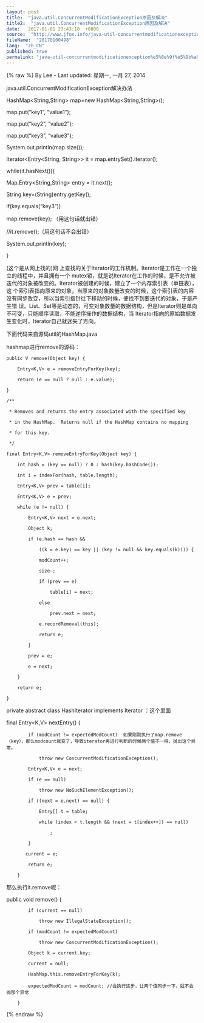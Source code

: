 ```yaml
---
layout: post
title:  "java.util.ConcurrentModificationException原因及解决"
title2:  "java.util.ConcurrentModificationException原因及解决"
date:   2017-01-01 23:43:18  +0800
source:  "http://www.jfox.info/java-util-concurrentmodificationexception%e5%8e%9f%e5%9b%a0%e5%8f%8a%e8%a7%a3%e5%86%b3.html"
fileName:  "20170100498"
lang:  "zh_CN"
published: true
permalink: "java-util-concurrentmodificationexception%e5%8e%9f%e5%9b%a0%e5%8f%8a%e8%a7%a3%e5%86%b3.html"
---
```

{% raw %}
By Lee - Last updated: 星期一, 一月 27, 2014

java.util.ConcurrentModificationException解决办法

HashMap<String,String> map=new HashMap<String,String>();

map.put(“key1”, “value1”);

map.put(“key2”, “value2”);

map.put(“key3”, “value3”);

System.out.println(map.size());

Iterator<Entry<String, String>> it = map.entrySet().iterator();

while(it.hasNext()){

Map.Entry<String,String> entry = it.next();

String key=(String)entry.getKey();

if(key.equals(“key3”))

map.remove(key); （用这句话就出错）

//it.remove();（用这句话不会出错）

System.out.println(key);

}

(这个是从网上找的)网 上查找的关于Iterator的工作机制。Iterator是工作在一个独立的线程中，并且拥有一个 mutex锁，就是说Iterator在工作的时候，是不允许被迭代的对象被改变的。Iterator被创建的时候，建立了一个内存索引表（单链表），这 个索引表指向原来的对象，当原来的对象数量改变的时候，这个索引表的内容没有同步改变，所以当索引指针往下移动的时候，便找不到要迭代的对象，于是产生错 误。List、Set等是动态的，可变对象数量的数据结构，但是Iterator则是单向不可变，只能顺序读取，不能逆序操作的数据结构，当 Iterator指向的原始数据发生变化时，Iterator自己就迷失了方向。

下面代码来自源码util的HashMap.java

hashmap进行remove的源码：

    public V remove(Object key) {

        Entry<K,V> e = removeEntryForKey(key);

        return (e == null ? null : e.value);

    }

    /**

     * Removes and returns the entry associated with the specified key

     * in the HashMap.  Returns null if the HashMap contains no mapping

     * for this key.

     */

    final Entry<K,V> removeEntryForKey(Object key) {

        int hash = (key == null) ? 0 : hash(key.hashCode());

        int i = indexFor(hash, table.length);

        Entry<K,V> prev = table[i];

        Entry<K,V> e = prev;

        while (e != null) {

            Entry<K,V> next = e.next;

            Object k;

            if (e.hash == hash &&

                ((k = e.key) == key || (key != null && key.equals(k)))) {

                modCount++;

                size–;

                if (prev == e)

                    table[i] = next;

                else

                    prev.next = next;

                e.recordRemoval(this);

                return e;

            }

            prev = e;

            e = next;

        }

        return e;

    }

 private abstract class HashIterator<E> implements Iterator<E> ：这个里面

 final Entry<K,V> nextEntry() {

            if (modCount != expectedModCount)  如果刚刚执行了map.remove（key），那么modcount就变了，导致iterator再进行判断的时候两个值不一样，抛出这个异常。

                throw new ConcurrentModificationException();

            Entry<K,V> e = next;

            if (e == null)

                throw new NoSuchElementException();

            if ((next = e.next) == null) {

                Entry[] t = table;

                while (index < t.length && (next = t[index++]) == null)

                    ;

            }

           current = e;

            return e;

        }

那么执行it.remove呢：

public void remove() {

            if (current == null)

                throw new IllegalStateException();

            if (modCount != expectedModCount)

                throw new ConcurrentModificationException();

            Object k = current.key;

            current = null;

            HashMap.this.removeEntryForKey(k);

            expectedModCount = modCount; //会执行这步，让两个值同步一下，就不会抛那个异常

        }
{% endraw %}